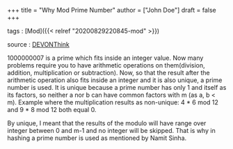 +++
title = "Why Mod Prime Number"
author = ["John Doe"]
draft = false
+++

tags
: [Mod]({{< relref "20200829220845-mod" >}})

source
: [DEVONThink](x-devonthink-item://824B5705-3239-43B4-B3B5-AFB23C88FE32)

1000000007 is a prime which fits inside an integer value. Now many problems require you to have arithmetic operations on them(division, addition, multiplication or subtraction). Now, so that the result after the arithmetic operation also fits inside an integer and it is also unique, a prime number is used. It is unique because a prime number has only 1 and itself as its factors, so neither a nor b can have common factors with m (as a, b < m). Example where the multiplication results as non-unique: 4 \* 6 mod 12 and 9 \* 8 mod 12 both equal 0.

By unique, I meant that the results of the modulo will have range over integer between 0 and m-1 and no integer will be skipped. That is why in hashing a prime number is used as mentioned by Namit Sinha.
